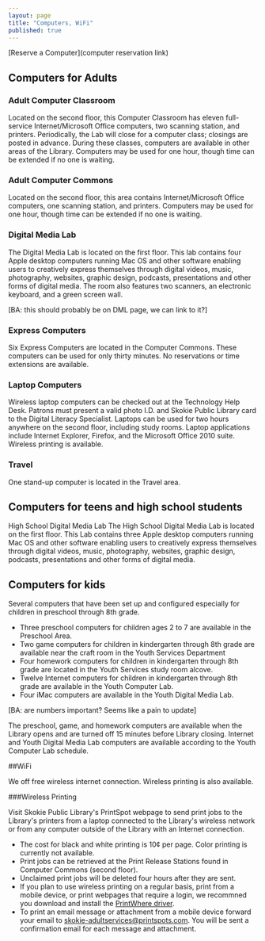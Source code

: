 ```yaml
---
layout: page
title: "Computers, WiFi"
published: true
---
```


[Reserve a Computer](computer reservation link)

## Computers for Adults

### Adult Computer Classroom

Located on the second floor, this Computer Classroom has eleven full-service Internet/Microsoft Office computers, two scanning station, and printers. Periodically, the Lab will close for a computer class; closings are posted in advance. During these classes, computers are available in other areas of the Library. Computers may be used for one hour, though time can be extended if no one is waiting.

### Adult Computer Commons

Located on the second floor, this area contains Internet/Microsoft Office computers, one scanning station, and printers. Computers may be used for one hour, though time can be extended if no one is waiting.

### Digital Media Lab

The Digital Media Lab is located on the first floor. This lab contains four Apple desktop computers running Mac OS and other software enabling users to creatively express themselves through digital videos, music, photography, websites, graphic design, podcasts, presentations and other forms of digital media. The room also features two scanners, an electronic keyboard, and a green screen wall.

[BA: this should probably be on DML page, we can link to it?]

### Express Computers

Six Express Computers are located in the Computer Commons. These computers can be used for only thirty minutes. No reservations or time extensions are available.

### Laptop Computers

Wireless laptop computers can be checked out at the Technology Help Desk. Patrons must present a valid photo I.D. and Skokie Public Library card to the Digital Literacy Specialist. Laptops can be used for two hours anywhere on the second floor, including study rooms. Laptop applications include Internet Explorer, Firefox, and the Microsoft Office 2010 suite. Wireless printing is available.

### Travel

One stand-up computer is located in the Travel area.

## Computers for teens and high school students

High School Digital Media Lab
The High School Digital Media Lab is located on the first floor. This Lab contains three Apple desktop computers running Mac OS and other software enabling users to creatively express themselves through digital videos, music, photography, websites, graphic design, podcasts, presentations and other forms of digital media.

## Computers for kids

Several computers that have been set up and configured  especially for children in preschool through 8th grade.

- Three preschool computers for children ages 2 to 7 are available in the Preschool Area.
- Two game computers for children in kindergarten through 8th grade are available near the craft room in the Youth Services Department
- Four homework computers for children in kindergarten through 8th grade are located in  the Youth Services study room alcove.
- Twelve Internet computers for children in kindergarten through 8th grade are available in the Youth Computer Lab.
- Four iMac computers are available in the Youth Digital Media Lab.

[BA: are numbers important? Seems like a pain to update]

The preschool, game, and homework computers are available when the Library opens and are turned off 15 minutes before Library closing. Internet and Youth Digital Media Lab computers are available according to the Youth Computer Lab schedule.

##WiFi

We off free wireless internet connection.  Wireless printing is also available.

###Wireless Printing

Visit Skokie Public Library's PrintSpot webpage to send print jobs to the Library's printers from a laptop connected to the Library's wireless network or from any computer outside of the Library with an Internet connection.

- The cost for black and white printing is 10¢ per page. Color printing is currently not available.
- Print jobs can be retrieved at the Print Release Stations found in Computer Commons (second floor).
- Unclaimed print jobs will be deleted four hours after they are sent.
- If you plan to use wireless printing on a regular basis, print from a mobile device, or print webpages that require a login, we recommned you download and install the [PrintWhere driver](http://www.printeron.com/services-support/downloads.html).
- To print an email message or attachment from a mobile device forward your email to [skokie-adultservices@printspots.com](skokie-adultservices@printspots.com). You will be sent a confirmation email for each message and attachment.
